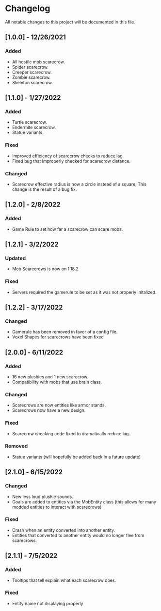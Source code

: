 # Changelog

All notable changes to this project will be documented in this file.

## [1.0.0] - 12/26/2021
### Added
- All hostile mob scarecrow.
- Spider scarecrow.
- Creeper scarecrow.
- Zombie scarecrow.
- Skeleton scarecrow.

## [1.1.0] - 1/27/2022
### Added
- Turtle scarecrow.
- Endermite scarecrow.
- Statue variants.
### Fixed
- Improved efficiency of scarecrow checks to reduce lag.
- Fixed bug that improperly checked for scarecrow distance.
### Changed
- Scarecrow effective radius is now a circle instead of a square; This change is the result of a bug fix.

## [1.2.0] - 2/8/2022
### Added
- Game Rule to set how far a scarecrow can scare mobs.

## [1.2.1] - 3/2/2022
### Updated
- Mob Scarecrows is now on 1.18.2
### Fixed
- Servers required the gamerule to be set as it was not properly initalized.

## [1.2.2] - 3/17/2022
### Changed
- Gamerule has been removed in favor of a config file.
- Voxel Shapes for scarecrows have been fixed

## [2.0.0] - 6/11/2022
### Added
- 16 new plushies and 1 new scarecrow.
- Compatibility with mobs that use brain class.
### Changed
- Scarecrows are now entities like armor stands.
- Scarecrows now have a new design.
### Fixed
- Scarecrow checking code fixed to dramatically reduce lag.
### Removed
- Statue variants (will hopefully be added back in a future update)

## [2.1.0] - 6/15/2022
### Changed
- New less loud plushie sounds.
- Goals are added to entities via the MobEntity class (this allows for many modded entities to interact with scarecrows)
### Fixed
- Crash when an entity converted into another entity.
- Entities that converted to another entity would no longer flee from scarecrows.

## [2.1.1] - 7/5/2022
### Added
- Tooltips that tell explain what each scarecrow does.
### Fixed
- Entity name not displaying properly
